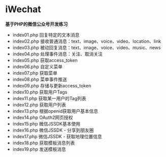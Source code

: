 # iWechat
**基于PHP的微信公众号开发练习** 

- index01.php 回复特定的文本消息
- index02.php 接收普通消息：text、image、voice、video、location、link
- index03.php 被动回复消息：text、image、voice、video、music、news
- index04.php 处理事件消息：关注、取消关注
- index05.php 获取access_token
- index06.php 自定义菜单
- index07.php 获取菜单
- index08.php 菜单事件推送
- index09.php 存储与更新access_token
- index10.php 获取用户Tags
- index11.php 获取某一用户的Tag列表
- index12.php 获取用户列表
- index13.php 根据openid获取用户基本信息
- index14.php OAuth2网页授权
- index15.php 微信JSSDK基本使用
- index16.php 微信JSSDK - 分享到朋友圈
- index17.php 微信JSSDK - 获取地理位置信息
- index18.php 获取模板消息列表
- index19.php 发送模板消息